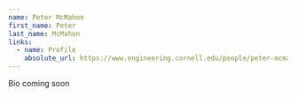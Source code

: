 ```yaml
---
name: Peter McMahon
first_name: Peter
last_name: McMahon
links:
  - name: Profile
    absolute_url: https://www.engineering.cornell.edu/people/peter-mcmahon/
---
```


Bio coming soon
